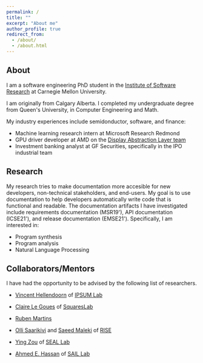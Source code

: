 ```yaml
---
permalink: /
title: ""
excerpt: "About me"
author_profile: true
redirect_from:
  - /about/
  - /about.html
---
```


## About
I am a software engineering PhD student in the [Institute of Software Research](https://www.isri.cmu.edu/) at Carnegie Mellon University.

I am originally from Calgary Alberta. I completed my undergraduate degree from Queen's University, in Computer Engineering and Math.

My industry experiences include semidonductor, software, and finance:
- Machine learning research intern at Microsoft Research Redmond
- GPU driver developer at AMD on the [Display Abstraction Layer team](https://www.x.org/wiki/Events/XDC2016/Program/amd_dal.pdf)
- Investment banking analyst at GF Securities, specifically in the IPO industrial team

## Research
My research tries to make documentation more accesible for new developers, non-technical stakeholders, and end-users. My goal is to use documentation to help developers automatically write code that is functional and readable. The documentation artifacts I have investigated include requirements documentation (MSR19'), API documentation (ICSE21'), and release documentation (EMSE21').
Specifically, I am interested in:
- Program synthesis
- Program analysis
- Natural Language Processing


## Collaborators/Mentors
I have had the opportunity to be advised by the following list of researchers.
- [Vincent Hellendoorn](https://vhellendoorn.github.io/) of [IPSUM Lab](https://cs.cmu.edu/~ipsum)

- [Claire Le Goues](https://clairelegoues.com/) of [SquaresLab](https://squareslab.github.io/)

- [Ruben Martins](https://sat-group.github.io/ruben/)

- [Olli Saarikivi](https://www.microsoft.com/en-us/research/people/olsaarik/) and [Saeed Maleki](https://www.microsoft.com/en-us/research/people/saemal/) of [RISE](https://www.microsoft.com/en-us/research/group/research-software-engineering-rise/)

- [Ying Zou](https://www.ece.queensu.ca/people/Y-Zou/index.html) of [SEAL Lab](https://seal-queensu.github.io/)

- [Ahmed E. Hassan](http://research.cs.queensu.ca/home/ahmed/home/) of [SAIL Lab](http://sail.cs.queensu.ca/)
